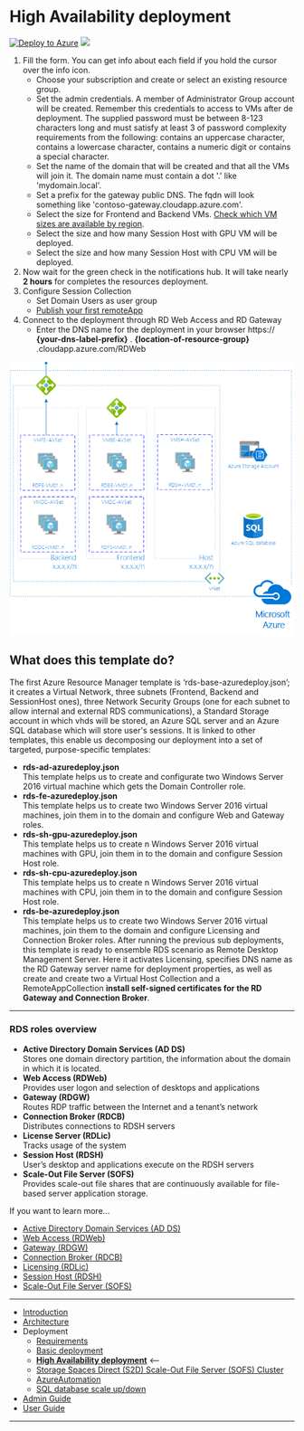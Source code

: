 # High Availability deployment

[![Deploy to Azure](http://azuredeploy.net/deploybutton.png)](https://portal.azure.com/#create/Microsoft.Template/uri/https%3A%2F%2Fintelequiardsha.blob.core.windows.net%2Fdata%2Frds-base-azuredeploy.json)
<a href="http://armviz.io/#/?load=https%3A%2F%2Fraw.githubusercontent.com%2Fintelequia%2FVirtualLabs%2Fmaster%2FDeploy%2FArchitecture-HA%2Frds-base-azuredeploy.json" target="_blank">
    <img src="http://armviz.io/visualizebutton.png"/>
</a>


1. Fill the form. You can get info about each field if you hold the cursor over the info icon.
   * Choose your subscription and create or select an existing resource group.
   * Set the admin credentials. A member of Administrator Group account will be created. Remember this credentials to access to VMs after de deployment. The supplied password must be between 8-123 characters long and must satisfy at least 3 of password complexity requirements from the following: contains an uppercase character, contains a lowercase character, contains a numeric digit or contains a special character.
   * Set the name of the domain that will be created and that all the VMs will join it. The domain name must contain a dot '.' like 'mydomain.local'.
   * Set a prefix for the gateway public DNS. The fqdn will look something like 'contoso-gateway.cloudapp.azure.com'.
   * Select the size for Frontend and Backend VMs. [Check which VM sizes are available by region](https://azure.microsoft.com/en-us/regions/services/).
   * Select the size and how many Session Host with GPU VM will be deployed.
   * Select the size and how many Session Host with CPU VM will be deployed.
2. Now wait for the green check in the notifications hub. It will take nearly **2 hours** for completes the resources deployment.
4. Configure Session Collection
   * Set Domain Users as user group
   * [Publish your first remoteApp ](./RemoteDesktopRemoteApp.md)
5. Connect to the deployment through RD Web Access and RD Gateway
    * Enter the DNS name for the deployment in your browser https:// **{your-dns-label-prefix}** . **{location-of-resource-group}** .cloudapp.azure.com/RDWeb

![RDS High availabity architecture](./images/Architecture%20HA.png)

## What does this template do?

The first Azure Resource Manager template is ‘rds-base-azuredeploy.json’; it creates a Virtual Network, three subnets (Frontend, Backend and SessionHost ones), three Network Security Groups (one for each subnet to allow internal and external RDS communications), a Standard Storage account in which vhds will be stored, an Azure SQL server and an Azure SQL database which will store user's sessions.
It is linked to other templates, this enable us decomposing our deployment into a set of targeted, purpose-specific templates:

* **rds-ad-azuredeploy.json**  
This template helps us to create and configurate two Windows Server 2016 virtual machine which gets the Domain Controller role.
* **rds-fe-azuredeploy.json**  
This template helps us to create two Windows Server 2016 virtual machines, join them in to the domain and configure Web and Gateway roles.
* **rds-sh-gpu-azuredeploy.json**  
This template helps us to create n Windows Server 2016 virtual machines with GPU, join them in to the domain and configure Session Host role.
* **rds-sh-cpu-azuredeploy.json**  
This template helps us to create n Windows Server 2016 virtual machines with CPU, join them in to the domain and configure Session Host role.
* **rds-be-azuredeploy.json**  
This template helps us to create two Windows Server 2016 virtual machines, join them to the domain and configure Licensing and Connection Broker roles. After running the previous sub deployments, this template is ready to ensemble RDS scenario as Remote Desktop Management Server. Here it activates Licensing, specifies DNS name as the RD Gateway server name for deployment properties, as well as create and create two a Virtual Host Collection and a RemoteAppCollection **install self-signed certificates for the RD Gateway and Connection Broker**.

---

### RDS roles overview
* **Active Directory Domain Services (AD DS)**  
Stores one domain directory partition, the information about the domain in which it is located.
* **Web Access (RDWeb)**  
Provides user logon and selection of desktops and applications
* **Gateway (RDGW)**  
Routes RDP traffic between the Internet and a tenant’s network
* **Connection Broker (RDCB)**  
Distributes connections to RDSH servers
* **License Server (RDLic)**  
Tracks usage of the system
* **Session Host (RDSH)**  
User’s desktop and applications execute on the RDSH servers
* **Scale-Out File Server (SOFS)**  
Provides scale-out file shares that are continuously available for file-based server application storage.

If you want to learn more...
* [Active Directory Domain Services (AD DS)](https://technet.microsoft.com/en-us/library/cc731053)
* [Web Access (RDWeb)](https://technet.microsoft.com/en-us/library/cc731923)
* [Gateway (RDGW)](https://technet.microsoft.com/en-us/library/cc731150)
* [Connection Broker (RDCB)](https://technet.microsoft.com/en-us/library/cc772245)
* [Licensing (RDLic)](https://technet.microsoft.com/en-us/library/cc725933)
* [Session Host (RDSH)](https://technet.microsoft.com/en-us/library/cc742822)
* [Scale-Out File Server (SOFS)](https://technet.microsoft.com/en-us/library/hh831349)

---
* [Introduction](/README.md)
* [Architecture](./ArchitectureDiagram.md)
* Deployment
    * [Requirements](./Requirements.md)
    * [Basic deployment](./Deployment-basic.md)
    * **[High Availability deployment](./Deployment-HA.md)** <--
    * [Storage Spaces Direct (S2D) Scale-Out File Server (SOFS) Cluster](./S2DFileServer.md)
    * [AzureAutomation](./AzureAutomation.md)
    * [SQL database scale up/down](./SQLdatabaseScaleUpDown.md)
* [Admin Guide](./RemoteDesktopRemoteApp.md)
* [User Guide](./UserAccess.md)
---
